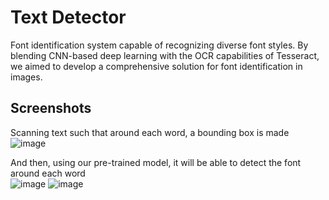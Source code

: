 
# Text Detector

Font identification system capable of recognizing diverse font styles. By blending CNN-based deep learning with the OCR capabilities of Tesseract, we aimed to develop a comprehensive solution for font identification in images.


## Screenshots
Scanning text such that around each word, a bounding box is made 
![image](https://github.com/adityarathor007/Story/assets/120591213/e793bab1-3a07-431e-8c90-549310f75b76)

And then, using our pre-trained model, it will be able to detect the font around each word  
![image](https://github.com/adityarathor007/Story/assets/120591213/1d67b0da-4e5f-47f0-8152-e6c8a9dcbf74)
![image](https://github.com/adityarathor007/Story/assets/120591213/4b0aaf93-9857-473e-82db-884ea989ce9d)
